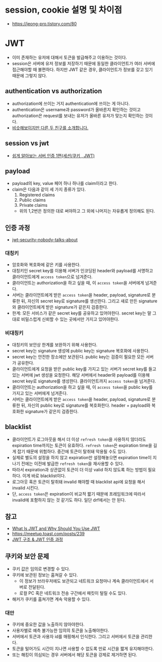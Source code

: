 # session, cookie 설명 및 차이점
- https://jeong-pro.tistory.com/80

# JWT
- 이미 존재하는 유저에 대해서 토큰을 발급해주고 이용하는 것이다.
- session은 서버에 유저 정보를 저장하기 때문에 동일한 클라이언트가 여러 서버에 접근해야할 때 불편하다. 하지만 JWT 같은 경우, 클라이언트가 정보를 갖고 있기 때문에 그렇지 않다.

## authentication vs authorization
- authorization에 쓰이는 거지 authentication에 쓰이는 게 아니다.
- authentication은 username과 password가 올바른지 확인하는 것이고 authorization은 request를 보내는 유저가 올바른 유저가 맞는지 확인하는 것이다.
- [비슷해보이지만 다른 두 친구를 소개합니다.](https://baek.dev/post/24/)

## session vs jwt
- [쉽게 알아보는 서버 인증 1편(세션/쿠키 , JWT)](https://tansfil.tistory.com/58)

## payload
- payload의 key, value 페어 하나 하나를 claim이라고 한다.
- claim은 다음과 같이 세 가지 종류가 있다.
  1. Registered claims
  2. Public claims
  3. Private claims
  - 위의 1,2번은 정의한 대로 써야하고 그 외에 나머지는 자유롭게 정의해도 된다.

## 인증 과정
- [jwt-security-nobody-talks-about](https://www.pingidentity.com/en/company/blog/posts/2019/jwt-security-nobody-talks-about.html)

### 대칭키
- 암호화와 복호화에 같은 키를 사용한다.
- 대칭키인 secret key를 이용해 서버가 인코딩된 header와 payload를 서명하고 클라이언트에게 `access token`으로 넘겨준다.
- 클라이언트는 authorization을 하고 싶을 때, 이 `access token`을 서버에게 넘겨준다.
- 서버는 클라이언트에게 받은 `access token`을 header, payload, signature로 분류한 뒤, 자신의 secret key로 signature를 생선한다. 그리고 새로 만든 signature와 클라이언트에게 받은 signature가 같은지 검증한다.
- 한계: 모든 서비스가 같은 secret key를 공유하고 있어야한다. secret key는 말 그대로 비밀스럽게 신뢰할 수 있는 곳에서만 가지고 있어야한다.

### 비대칭키
- 대칭키의 보안상 한계를 보완하기 위해 사용한다.
- secret key는 signature 생성에 public key는 signature 복호화에 사용한다.
- secret key는 안전한 장소에만 보관된다. public key는 검증이 필요한 모든 서버가 공유한다.
- 클라이언트에게 요청을 받은 public key를 가지고 있는 서버가 secret key를 들고 있는 서버에 jwt 생성을 요청한다. 해당 서버에서 header와 payload를 이용해 secret key로 signature를 생성한다. 클라이언트까지 `access token`을 넘겨준다.
- 클라이언트는 authorization을 하고 싶을 때, 이 `access token`을 public key를 가지고 있는 서버에게 넘겨준다.
- 서버는 클라이언트에게 받은 `access token`을 header, payload, signature로 분류한 뒤, 자신의 public key로 signature를 복호화한다. header + payload와 복호화한 signature가 같은지 검증한다.

## blacklist
- 클라이언트가 로그아웃을 해서 더 이상 `refresh token`을 사용하지 않더라도 expiration time까지는 토큰이 유효하다. `refresh token`은 expiration time을 길게 잡기 때문에 위험하다. 중간에 토큰이 탈취돼 악용될 수도 있다.
- 실제로 별도의 설정을 하지 않고 expiration만 설정해놓으면 expiration time이 지나기 전에는 이전에 발급한 `refresh token`을 재사용할 수 있다.
- 따라서 expiration과 상관없이 토큰이 더 이상 valid 하지 않도록 하는 방법이 필요하다. 이게 바로 blacklist이다.
- 로그아웃 혹은 토큰이 탈취돼 invalid 해야할 때 blacklist api에 요청을 해서 invalid 시킨다.
- 단, `access token`은 expiration이 비교적 짧기 때문에 프레임워크에 따라서 invalid에 포함하지 않는 것 같기도 하다. 일단 drf에서는 안 된다.

## 참고
- [What Is JWT and Why Should You Use JWT](https://www.youtube.com/watch?v=7Q17ubqLfaM)
- https://meetup.toast.com/posts/239
- [JWT 구조 & JWT 인증 과정](https://velog.io/@zz3n/HTTP-%EC%9D%B8%EC%A6%9D-JWT)

## 쿠키와 보안 문제
- 쿠키 값은 임의로 변경할 수 있다.
- 쿠키에 보관된 정보는 훔쳐갈 수 있다.
  - 이 정보가 브라우저에도 보관되고 네트워크 요청마나 계속 클라이언트에서 서버로 전달된다.
  - 로컬 PC 혹은 네트워크 전송 구간에서 패킷이 털릴 수도 있다.
- 해커가 쿠키를 훔쳐가면 계속 악용할 수 있다.

### 대안
- 쿠키에 중요한 값을 노출하지 않아야한다.
- 사용자별로 예측 불가능한 임의의 토큰을 노출해야한다.
- 서버에서 토큰과 사용자 id를 매핑해서 인식한다. 그리고 서버에서 토큰을 관리한다.
- 토큰을 털어가도 시간이 지나면 사용할 수 없도록 만료 시간을 짧게 유지해야한다.
- 또는 해킹이 의심되는 경우 서버에서 해당 토큰을 강제로 제거하면 된다.
